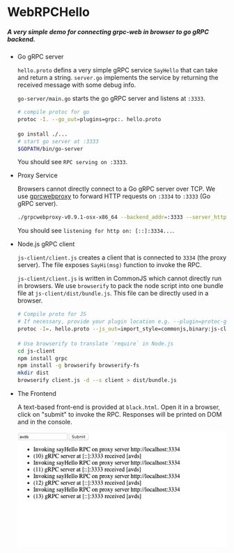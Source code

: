 # WebRPCHello
##### A very simple demo for connecting grpc-web in browser to go gRPC backend.


- Go gRPC server
  
    `hello.proto` defins a very simple gRPC service `SayHello` that can take and return a string. 
    `server.go` implements the service by returning the received message 
    with some debug info. 

    `go-server/main.go` starts the go gRPC server and listens at `:3333`.
    
    ```bash
    # compile protoc for go
    protoc -I. --go_out=plugins=grpc:. hello.proto
  
    go install ./...
    # start go server at :3333 
    $GOPATH/bin/go-server
    ```     

    You should see `RPC serving on :3333`.

- Proxy Service  

    Browsers cannot directly connect to a Go gRPC server over TCP. 
    We use [gprcwebproxy](https://github.com/improbable-eng/grpc-web/releases)
    to forward HTTP requests on `:3334` to `:3333` (Go gRPC server). 

    ```bash
    ./grpcwebproxy-v0.9.1-osx-x86_64 --backend_addr=:3333 --server_http_debug_port 3334 --allow_all_origins --run_tls_server=false
    ```
    
    You should see `listening for http on: [::]:3334...`. 

- Node.js gRPC client  

    `js-client/client.js` creates a client that is connected to 
    `3334` (the proxy server). 
    The file exposes `SayHi(msg)` function to invoke the RPC.
    
    `js-client/client.js` is written in CommonJS which cannot
    directly run in browsers. 
    We use `browserify` to pack the node script into one bundle file
    at `js-client/dist/bundle.js`. 
    This file can be directly used in a browser.

    ```bash
    # Compile proto for JS
    # If necessary, provide your plugin location e.g. --plugin=protoc-gen-grpc-web=$HOME/tools/protoc-gen-grpc-web-1.0.7-darwin-x86_64
    protoc -I=. hello.proto --js_out=import_style=commonjs,binary:js-client  --grpc-web_out=import_style=commonjs,mode=grpcwebtext:js-client  
    
    # Use browserify to translate `require` in Node.js
    cd js-client
    npm install grpc
    npm install -g browserify browserify-fs
    mkdir dist
    browserify client.js -d --s client > dist/bundle.js
    ```

- The Frontend
    
    A text-based front-end is provided at `black.html`.
    Open it in a browser, click on "submit" to invoke the RPC.
    Responses will be printed on DOM and in the console.  

    ![Frontend Preview](blank.png)